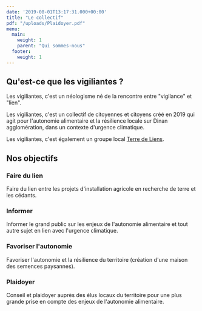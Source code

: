 ```yaml
---
date: '2019-08-01T13:17:31.000+00:00'
title: "Le collectif"
pdf: "/uploads/Plaidoyer.pdf"
menu:
  main:
    weight: 1
    parent: "Qui sommes-nous"
  footer:
    weight: 1
---
```


## Qu'est-ce que les vigiliantes ?

Les vigiliantes, c'est un néologisme né de la rencontre entre "vigilance" et "lien".

Les vigiliantes, c'est un collectif de citoyennes et citoyens créé en 2019 qui agit pour l'autonomie alimentaire et la résilience locale sur Dinan agglomération, dans un contexte d'urgence climatique.

Les vigiliantes, c'est également un groupe local [Terre de Liens](https://terredeliens.org/).

## Nos objectifs

### Faire du lien
Faire du lien entre les projets d'installation agricole en recherche de terre et les cédants.

### Informer
Informer le grand public sur les enjeux de l'autonomie alimentaire et tout autre sujet en lien avec l'urgence climatique.

### Favoriser l'autonomie
Favoriser l'autonomie et la résilience du territoire (création d'une maison des semences paysannes).

### Plaidoyer
Conseil et plaidoyer auprès des élus locaux du territoire pour une plus grande prise en compte des enjeux de l'autonomie alimentaire.